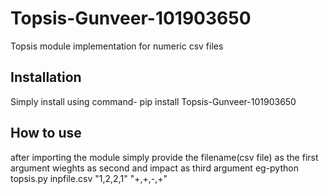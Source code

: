 # Topsis-Gunveer-101903650
Topsis module implementation for numeric csv files

## Installation
Simply install using command-
pip install Topsis-Gunveer-101903650 

## How to use
after importing the module simply provide the filename(csv file) as the first argument wieghts as second and impact as third argument
eg-python topsis.py inpfile.csv "1,2,2,1" "+,+,-,+"



